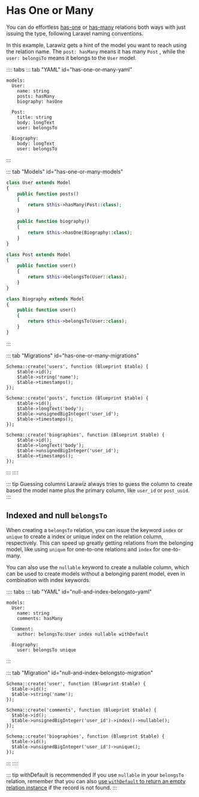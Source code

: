 # Has One or Many

You can do effortless [has-one](https://laravel.com/docs/eloquent-relationships#one-to-one) or [has-many](https://laravel.com/docs/eloquent-relationships#one-to-many) relations both ways with just issuing the type, following Laravel naming conventions.

In this example, Larawiz gets a hint of the model you want to reach using the relation name. The `post: hasMany` means it has many `Post` , while the `user: belongsTo` means it belongs to the `User` model.

:::: tabs
::: tab "YAML" id="has-one-or-many-yaml"
```yaml{4-5,10,14}
models:
  User:
    name: string
    posts: hasMany
    biography: hasOne
    
  Post:
    title: string
    body: longText
    user: belongsTo
    
  Biography:
    body: longText
    user: belongsTo
```
:::

::: tab "Models" id="has-one-or-many-models"
```php
class User extends Model
{
    public function posts()
    {
        return $this->hasMany(Post::class);
    }

    public function biography()
    {
        return $this->hasOne(Biography::class);
    }
}

class Post extends Model
{
    public function user()
    {
        return $this->belongsTo(User::class);
    }
}

class Biography extends Model
{
    public function user()
    {
        return $this->belongsTo(User::class);
    }
}
```
:::

::: tab "Migrations" id="has-one-or-many-migrations"
```php{10,17}
Schema::create('users', function (Blueprint $table) {
    $table->id();
    $table->string('name');
    $table->timestamps();
});

Schema::create('posts', function (Blueprint $table) {
    $table->id();
    $table->longText('body');
    $table->unsignedBigInteger('user_id');
    $table->timestamps();
});

Schema::create('biographies', function (Blueprint $table) {
    $table->id();
    $table->longText('body');
    $table->unsignedBigInteger('user_id');
    $table->timestamps();
});
```
:::
::::

::: tip Guessing columns 
Larawiz always tries to guess the column to create based the model name plus the primary column, like `user_id` or `post_uuid`. 
:::

## Indexed and null `belongsTo`

When creating a `belongsTo` relation, you can issue the keyword  `index`  or `unique` to create a index or unique index on the relation column, respectively. This can speed up greatly getting relations from the belonging model, like using `unique` for one-to-one relations and `index` for one-to-many.

You can also use the `nullable` keyword to create a nullable column, which can be used to create models without a belonging parent model, even in combination with index keywords.

:::: tabs
::: tab "YAML" id="null-and-index-belongsto-yaml"
```yaml{7,10}
models:
  User:
    name: string
    comments: hasMany
  
  Comment:
    author: belongsTo:User index nullable withDefault
    
  Biography:
    user: belongsTo unique
```
:::

::: tab "Migration" id="null-and-index-belongsto-migration"
```php{8,13}
Schema::create('user', function (Blueprint $table) {
  $table->id();
  $table->string('name');
});

Schema::create('comments', function (Blueprint $table) {
  $table->id();
  $table->unsignedBigInteger('user_id')->index()->nullable();
});

Schema::create('biographies', function (Blueprint $table) {
  $table->id();
  $table->unsignedBigInteger('user_id')->unique();
});
```
:::
::::

::: tip withDefault is recommended 
If you use `nullable` in your `belongsTo` relation, remember that you can also [use `withDefault`  to return an empty relation instance](https://laravel.com/docs/eloquent-relationships#default-models) if the record is not found.
:::


